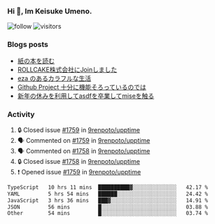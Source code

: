### Hi 👋, Im Keisuke Umeno.

<!--
**9renpoto/9renpoto** is a ✨ _special_ ✨ repository because its `README.md` (this file) appears on your GitHub profile.

Here are some ideas to get you started:

- 🔭 I’m currently working on ...
- 🌱 I’m currently learning ...
- 👯 I’m looking to collaborate on ...
- 🤔 I’m looking for help with ...
- 💬 Ask me about ...
- 📫 How to reach me: ...
- 😄 Pronouns: ...
- ⚡ Fun fact: ...
-->

![follow](https://img.shields.io/github/followers/9renpoto?label=Follow&style=social)
![visitors](https://komarev.com/ghpvc/?username=9renpoto&label=Profile%20views&color=0e75b6&style=flat)

### Blogs posts

<!-- BLOG-POST-LIST:START -->
- [紙の本を読む](https://9renpoto.win/entry/2024/02/25/reading-papar-book)
- [ROLLCAKE株式会社にJoinしました](https://9renpoto.win/entry/2024/02/11/join)
- [eza のあるカラフルな生活](https://9renpoto.win/entry/2024/02/01/eza)
- [Github Project 十分に機能そろっているのでは](https://9renpoto.win/entry/2024/01/14/gh-projects)
- [新年の休みを利用してasdfを卒業してmiseを触る](https://9renpoto.win/entry/2024/01/07/mise)
<!-- BLOG-POST-LIST:END -->

### Activity

<!--START_SECTION:activity-->
1. 🔒 Closed issue [#1759](https://github.com/9renpoto/upptime/issues/1759) in [9renpoto/upptime](https://github.com/9renpoto/upptime)
2. 🗣 Commented on [#1759](https://github.com/9renpoto/upptime/issues/1759#issuecomment-1996774229) in [9renpoto/upptime](https://github.com/9renpoto/upptime)
3. 🗣 Commented on [#1758](https://github.com/9renpoto/upptime/issues/1758#issuecomment-1996729561) in [9renpoto/upptime](https://github.com/9renpoto/upptime)
4. 🔒 Closed issue [#1758](https://github.com/9renpoto/upptime/issues/1758) in [9renpoto/upptime](https://github.com/9renpoto/upptime)
5. ❗ Opened issue [#1759](https://github.com/9renpoto/upptime/issues/1759) in [9renpoto/upptime](https://github.com/9renpoto/upptime)
<!--END_SECTION:activity-->

<!--START_SECTION:waka-->

```txt
TypeScript   10 hrs 11 mins  ██████████▓░░░░░░░░░░░░░░   42.17 %
YAML         5 hrs 54 mins   ██████░░░░░░░░░░░░░░░░░░░   24.42 %
JavaScript   3 hrs 36 mins   ███▓░░░░░░░░░░░░░░░░░░░░░   14.91 %
JSON         56 mins         █░░░░░░░░░░░░░░░░░░░░░░░░   03.88 %
Other        54 mins         █░░░░░░░░░░░░░░░░░░░░░░░░   03.74 %
```

<!--END_SECTION:waka-->
